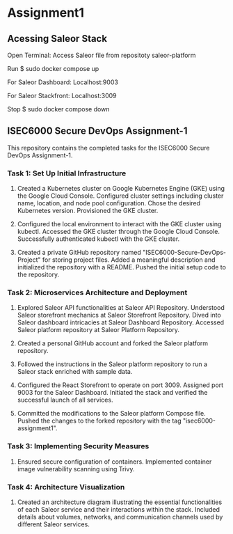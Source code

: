 # Assignment1
## Acessing Saleor Stack

Open Terminal: Access Saleor file from repositoty saleor-platform

Run $ sudo docker compose up

For Saleor Dashboard: Localhost:9003

For Saleor Stackfront: Localhost:3009

Stop $ sudo docker compose down


## ISEC6000 Secure DevOps Assignment-1 

This repository contains the completed tasks for the ISEC6000 Secure DevOps Assignment-1.

### Task 1: Set Up Initial Infrastructure

1. Created a Kubernetes cluster on Google Kubernetes Engine (GKE) using the Google Cloud Console. Configured cluster settings including cluster name, location, and node pool configuration. Chose the desired Kubernetes version. Provisioned the GKE cluster.

2. Configured the local environment to interact with the GKE cluster using kubectl. Accessed the GKE cluster through the Google Cloud Console. Successfully authenticated kubectl with the GKE cluster.

3. Created a private GitHub repository named "ISEC6000-Secure-DevOps-Project" for storing project files. Added a meaningful description and initialized the repository with a README. Pushed the initial setup code to the repository.

### Task 2: Microservices Architecture and Deployment

1. Explored Saleor API functionalities at Saleor API Repository. Understood Saleor storefront mechanics at Saleor Storefront Repository. Dived into Saleor dashboard intricacies at Saleor Dashboard Repository. Accessed Saleor platform repository at Saleor Platform Repository.

3. Created a personal GitHub account and forked the Saleor platform repository.

4. Followed the instructions in the Saleor platform repository to run a Saleor stack enriched with sample data.

5. Configured the React Storefront to operate on port 3009. Assigned port 9003 for the Saleor Dashboard. Initiated the stack and verified the successful launch of all services.

6. Committed the modifications to the Saleor platform Compose file. Pushed the changes to the forked repository with the tag "isec6000-assignment1".

### Task 3: Implementing Security Measures

1. Ensured secure configuration of containers. Implemented container image vulnerability scanning using Trivy.

### Task 4: Architecture Visualization

1. Created an architecture diagram illustrating the essential functionalities of each Saleor service and their interactions within the stack. Included details about volumes, networks, and communication channels used by different Saleor services.
